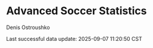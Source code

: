 # Advanced Soccer Statistics
Denis Ostroushko

<!-- gfm -->

Last successful data update: 2025-09-07 11:20:50 CST
